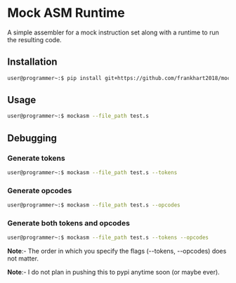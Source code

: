 # Mock ASM Runtime

A simple assembler for a mock instruction set along with a runtime to run the resulting code.

## Installation

```bash
user@programmer~:$ pip install git+https://github.com/frankhart2018/mockasm-runtime.git
```

## Usage

```bash
user@programmer~:$ mockasm --file_path test.s
```

## Debugging

### Generate tokens

```bash
user@programmer~:$ mockasm --file_path test.s --tokens
```

### Generate opcodes

```bash
user@programmer~:$ mockasm --file_path test.s --opcodes
```

### Generate both tokens and opcodes

```bash
user@programmer~:$ mockasm --file_path test.s --tokens --opcodes
```

**Note**:- The order in which you specify the flags (--tokens, --opcodes) does not matter.

**Note**:- I do not plan in pushing this to pypi anytime soon (or maybe ever).